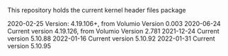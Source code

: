 This repository holds the current kernel header files package

2020-02-25	Version: 4.19.106+, from Volumio Version 0.003
2020-06-24	Current version 4.19.126, from Volumio Version 2.781
2021-12-24	Current version 5.10.88
2022-01-16  Current version 5.10.92
2022-01-31  Current version 5.10.95





